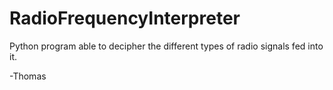 # RadioFrequencyInterpreter
Python program able to decipher the different types of radio signals fed into it.


-Thomas 
